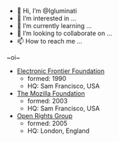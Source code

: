 - 👋 Hi, I’m @Igluminati
- 👀 I’m interested in ...
- 🌱 I’m currently learning ...
- 💞️ I’m looking to collaborate on ...
- 📫 How to reach me ...

<!---
Igluminati/Igluminati is a ✨ special ✨ repository because its `README.md` (this file) appears on your GitHub profile.
You can click the Preview link to take a look at your changes.
--->
~oi~

* [Electronic Frontier Foundation](https://www.eff.org/)
  *   formed: 1990
  *   HQ: Sam Francisco, USA
* [The Mozilla Foundation](https://www.mozilla.org/en-GB/)
  *   formed: 2003
  *   HQ: Sam Francisco, USA
* [Open Rights Group](https://www.openrightsgroup.org/)
  *   formed: 2005
  *   HQ: London, England

